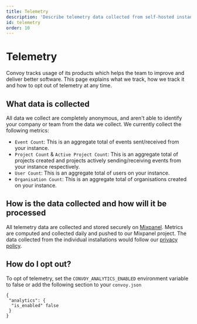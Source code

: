 ```yaml
--- 
title: Telemetry
description: 'Describe telemetry data collected from self-hosted instances'
id: telemetry
order: 10
---
```


# Telemetry
Convoy tracks usage of its products which helps the team to improve and deliver better software. This page explains what we track, how we track it and how to opt out of telemetry at any time. 

## What data is collected
All data we collect are completely anonymous, and aren't able to identify your company or team from the data we collect. We currently collect the following metrics:
- `Event Count`: This is an aggregate total of events sent/received from your instance.
- `Project Count` & `Active Project Count`: This is an aggregate total of projects created and projects actively sending/receiving events from your instance respectively. 
- `User Count`: This is an aggregate total of users on your instance.
- `Organisation Count`: This is an aggregate total of organisations created on your instance.

## How is the data collected and how will it be processed
All telemetry data are collected and stored securely on [Mixpanel](https://mixpanel.com). Metrics are computed and collected daily and pushed to our Mixpanel project. The data collected from the individual installations would follow our [privacy policy](https://getconvoy.io/legal/Privacy-Policy-Convoy.pdf).

## How do I opt out?
To opt of telemetry, set the `CONVOY_ANALYTICS_ENABLED` environment variable to false or add the following section to your `convoy.json`
```json[Sample Config]
{
 "analytics": {
  "is_enabled" false
 }
}
```

